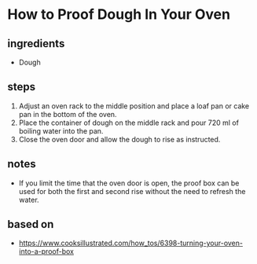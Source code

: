 # How to Proof Dough In Your Oven

## ingredients

- Dough

## steps

1. Adjust an oven rack to the middle position and place a loaf pan or cake pan in the bottom of the oven.
2. Place the container of dough on the middle rack and pour 720 ml of boiling water into the pan.
3. Close the oven door and allow the dough to rise as instructed.

## notes

- If you limit the time that the oven door is open, the proof box can be used for both the first and second rise without the need to refresh the water.

## based on

- https://www.cooksillustrated.com/how_tos/6398-turning-your-oven-into-a-proof-box
